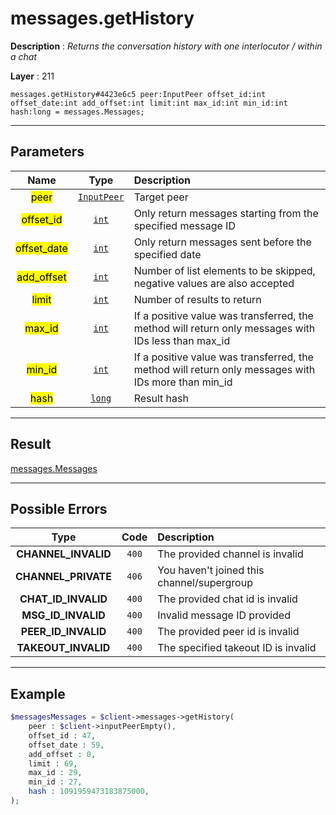 # messages.getHistory

**Description** : *Returns the conversation history with one interlocutor / within a chat*

**Layer** : 211

```tl
messages.getHistory#4423e6c5 peer:InputPeer offset_id:int offset_date:int add_offset:int limit:int max_id:int min_id:int hash:long = messages.Messages;
```

---

## Parameters

| Name | Type | Description |
| :---: | :---: | :--- |
| <mark>peer</mark> | [`InputPeer`](type/InputPeer) | Target peer |
| <mark>offset_id</mark> | [`int`](type/int) | Only return messages starting from the specified message ID |
| <mark>offset_date</mark> | [`int`](type/int) | Only return messages sent before the specified date |
| <mark>add_offset</mark> | [`int`](type/int) | Number of list elements to be skipped, negative values are also accepted |
| <mark>limit</mark> | [`int`](type/int) | Number of results to return |
| <mark>max_id</mark> | [`int`](type/int) | If a positive value was transferred, the method will return only messages with IDs less than max_id |
| <mark>min_id</mark> | [`int`](type/int) | If a positive value was transferred, the method will return only messages with IDs more than min_id |
| <mark>hash</mark> | [`long`](type/long) | Result hash |

---

## Result

[messages.Messages](type/messages.Messages)

---

## Possible Errors

| Type | Code | Description |
| :---: | :---: | :--- |
| **CHANNEL_INVALID** | `400` | The provided channel is invalid |
| **CHANNEL_PRIVATE** | `406` | You haven't joined this channel/supergroup |
| **CHAT_ID_INVALID** | `400` | The provided chat id is invalid |
| **MSG_ID_INVALID** | `400` | Invalid message ID provided |
| **PEER_ID_INVALID** | `400` | The provided peer id is invalid |
| **TAKEOUT_INVALID** | `400` | The specified takeout ID is invalid |

---

## Example

```php
$messagesMessages = $client->messages->getHistory(
	peer : $client->inputPeerEmpty(),
	offset_id : 47,
	offset_date : 59,
	add_offset : 0,
	limit : 69,
	max_id : 29,
	min_id : 27,
	hash : 1091959473183875000,
);
```